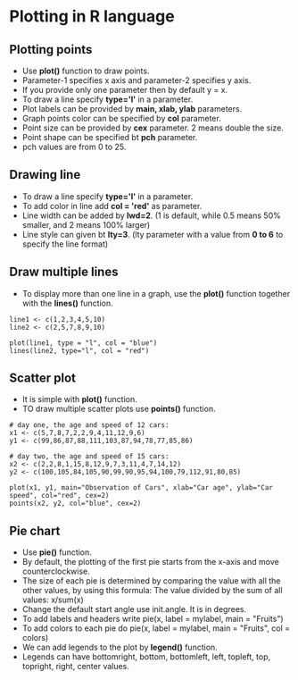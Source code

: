 # Plotting in R language

## Plotting points
- Use **plot()** function to draw points.
- Parameter-1 specifies x axis and parameter-2 specifies y axis.
- If you provide only one parameter then by default y = x.
- To draw a line specify **type='l'** in a parameter.
- Plot labels can be provided by **main, xlab, ylab** parameters.
- Graph points color can be specified by **col** parameter.
- Point size can be provided by **cex** parameter. 2 means double the size.
- Point shape can be specified bt **pch** parameter.
- pch values are from 0 to 25.

## Drawing line
- To draw a line specify **type='l'** in a parameter.
- To add color in line add **col = 'red'**  as parameter.
- Line width can be added by **lwd=2**. (1 is default, while 0.5 means 50% smaller, and 2 means 100% larger)
- Line style can given bt **lty=3**. (lty parameter with a value from **0 to 6** to specify the line format)

## Draw multiple lines
- To display more than one line in a graph, use the **plot()** function together with the **lines()** function.
```
line1 <- c(1,2,3,4,5,10)
line2 <- c(2,5,7,8,9,10)

plot(line1, type = "l", col = "blue")
lines(line2, type="l", col = "red")
```

## Scatter plot
- It is simple with **plot()** function.
- TO draw multiple scatter plots use **points()** function.
```
# day one, the age and speed of 12 cars:
x1 <- c(5,7,8,7,2,2,9,4,11,12,9,6)
y1 <- c(99,86,87,88,111,103,87,94,78,77,85,86)

# day two, the age and speed of 15 cars:
x2 <- c(2,2,8,1,15,8,12,9,7,3,11,4,7,14,12)
y2 <- c(100,105,84,105,90,99,90,95,94,100,79,112,91,80,85)

plot(x1, y1, main="Observation of Cars", xlab="Car age", ylab="Car speed", col="red", cex=2)
points(x2, y2, col="blue", cex=2) 
```

## Pie chart
- Use **pie()** function.
- By default, the plotting of the first pie starts from the x-axis and move counterclockwise.
- The size of each pie is determined by comparing the value with all the other values, by using this formula: The value divided by the sum of all values: x/sum(x)
- Change the default start angle use init.angle. It is in degrees.
- To add labels and headers write pie(x, label = mylabel, main = "Fruits")
- To add colors to each pie do pie(x, label = mylabel, main = "Fruits", col = colors)
- We can add legends to the plot by **legend()** function.
- Legends can have bottomright, bottom, bottomleft, left, topleft, top, topright, right, center values.

